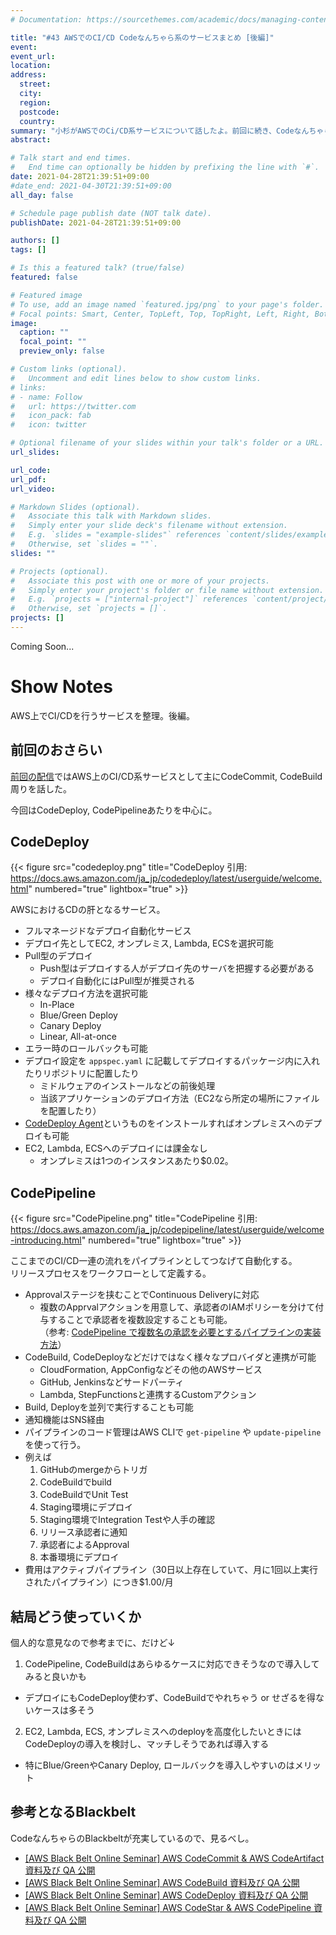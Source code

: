 ```yaml
---
# Documentation: https://sourcethemes.com/academic/docs/managing-content/

title: "#43 AWSでのCI/CD Codeなんちゃら系のサービスまとめ [後編]"
event:
event_url:
location:
address:
  street:
  city:
  region:
  postcode:
  country:
summary: "小杉がAWSでのCi/CD系サービスについて話したよ。前回に続き、Codeなんちゃら系の話だよ。"
abstract:

# Talk start and end times.
#   End time can optionally be hidden by prefixing the line with `#`.
date: 2021-04-28T21:39:51+09:00
#date_end: 2021-04-30T21:39:51+09:00
all_day: false

# Schedule page publish date (NOT talk date).
publishDate: 2021-04-28T21:39:51+09:00

authors: []
tags: []

# Is this a featured talk? (true/false)
featured: false

# Featured image
# To use, add an image named `featured.jpg/png` to your page's folder. 
# Focal points: Smart, Center, TopLeft, Top, TopRight, Left, Right, BottomLeft, Bottom, BottomRight.
image:
  caption: ""
  focal_point: ""
  preview_only: false

# Custom links (optional).
#   Uncomment and edit lines below to show custom links.
# links:
# - name: Follow
#   url: https://twitter.com
#   icon_pack: fab
#   icon: twitter

# Optional filename of your slides within your talk's folder or a URL.
url_slides:

url_code:
url_pdf:
url_video:

# Markdown Slides (optional).
#   Associate this talk with Markdown slides.
#   Simply enter your slide deck's filename without extension.
#   E.g. `slides = "example-slides"` references `content/slides/example-slides.md`.
#   Otherwise, set `slides = ""`.
slides: ""

# Projects (optional).
#   Associate this post with one or more of your projects.
#   Simply enter your project's folder or file name without extension.
#   E.g. `projects = ["internal-project"]` references `content/project/deep-learning/index.md`.
#   Otherwise, set `projects = []`.
projects: []
---
```


Coming Soon...

# Show Notes

AWS上でCI/CDを行うサービスを整理。後編。

## 前回のおさらい

[前回の配信](https://mukiudo.dev/podcast/0042/)ではAWS上のCI/CD系サービスとして主にCodeCommit, CodeBuild周りを話した。

今回はCodeDeploy, CodePipelineあたりを中心に。

## CodeDeploy

{{< figure src="codedeploy.png" title="CodeDeploy 引用: https://docs.aws.amazon.com/ja_jp/codedeploy/latest/userguide/welcome.html" numbered="true" lightbox="true" >}}

AWSにおけるCDの肝となるサービス。

* フルマネージドなデプロイ自動化サービス
* デプロイ先としてEC2, オンプレミス, Lambda, ECSを選択可能
* Pull型のデプロイ
  - Push型はデプロイする人がデプロイ先のサーバを把握する必要がある
  - デプロイ自動化にはPull型が推奨される
* 様々なデプロイ方法を選択可能
  - In-Place
  - Blue/Green Deploy
  - Canary Deploy
  - Linear, All-at-once
* エラー時のロールバックも可能
* デプロイ設定を `appspec.yaml` に記載してデプロイするパッケージ内に入れたりリポジトリに配置したり
  - ミドルウェアのインストールなどの前後処理
  - 当該アプリケーションのデプロイ方法（EC2なら所定の場所にファイルを配置したり）
* [CodeDeploy Agent](https://github.com/aws/aws-codedeploy-agent)というものをインストールすればオンプレミスへのデプロイも可能
* EC2, Lambda, ECSへのデプロイには課金なし
  - オンプレミスは1つのインスタンスあたり$0.02。

## CodePipeline

{{< figure src="CodePipeline.png" title="CodePipeline 引用: https://docs.aws.amazon.com/ja_jp/codepipeline/latest/userguide/welcome-introducing.html" numbered="true" lightbox="true" >}}

ここまでのCI/CD一連の流れをパイプラインとしてつなげて自動化する。  
リリースプロセスをワークフローとして定義する。

* Approvalステージを挟むことでContinuous Deliveryに対応
  - 複数のApprvalアクションを用意して、承認者のIAMポリシーを分けて付与することで承認者を複数設定することも可能。  
    （参考: [CodePipeline で複数名の承認を必要とするパイプラインの実装方法](https://dev.classmethod.jp/articles/two-person-rule-with-codepipeline/)）
* CodeBuild, CodeDeployなどだけではなく様々なプロバイダと連携が可能
  - CloudFormation, AppConfigなどその他のAWSサービス
  - GitHub, Jenkinsなどサードパーティ
  - Lambda, StepFunctionsと連携するCustomアクション
* Build, Deployを並列で実行することも可能
* 通知機能はSNS経由
* パイプラインのコード管理はAWS CLIで `get-pipeline` や `update-pipeline` を使って行う。
* 例えば
  1. GitHubのmergeからトリガ
  2. CodeBuildでbuild
  3. CodeBuildでUnit Test
  4. Staging環境にデプロイ
  5. Staging環境でIntegration Testや人手の確認
  6. リリース承認者に通知
  7. 承認者によるApproval
  8. 本番環境にデプロイ
* 費用はアクティブパイプライン（30日以上存在していて、月に1回以上実行されたパイプライン）につき$1.00/月

## 結局どう使っていくか

個人的な意見なので参考までに、だけど↓

1. CodePipeline, CodeBuildはあらゆるケースに対応できそうなので導入してみると良いかも
  - デプロイにもCodeDeploy使わず、CodeBuildでやれちゃう or せざるを得ないケースは多そう
2. EC2, Lambda, ECS, オンプレミスへのdeployを高度化したいときにはCodeDeployの導入を検討し、マッチしそうであれば導入する
  - 特にBlue/GreenやCanary Deploy, ロールバックを導入しやすいのはメリット


## 参考となるBlackbelt

CodeなんちゃらのBlackbeltが充実しているので、見るべし。

* [[AWS Black Belt Online Seminar] AWS CodeCommit & AWS CodeArtifact 資料及び QA 公開](https://aws.amazon.com/jp/blogs/news/webinar-bb-aws-codecommit_aws-codeartifact-2020/)
* [[AWS Black Belt Online Seminar] AWS CodeBuild 資料及び QA 公開](https://aws.amazon.com/jp/blogs/news/webinar-bb-aws-codebuild-2020/)
* [[AWS Black Belt Online Seminar] AWS CodeDeploy 資料及び QA 公開](https://aws.amazon.com/jp/blogs/news/webinar-bb-awscodedeploy-2021/)
* [[AWS Black Belt Online Seminar] AWS CodeStar & AWS CodePipeline 資料及び QA 公開](https://aws.amazon.com/jp/blogs/news/webinar-bb-awscodestar_awscodepipeline-2020/)
